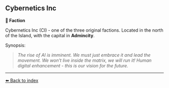 ## Cybernetics Inc

**🪪 Faction**

Cybernetics Inc (CI) - one of the three original factions. Located in the north of the Island, with the capital in **Admincity**. 

Synopsis:
> *The rise of AI is imminent. We must just embrace it and lead the movement. We won’t live inside the matrix, we will run it! Human digital enhancement - this is our vision for the future.*


----------
[⬅️ Back to index](../refs/index.md#80b0_s)